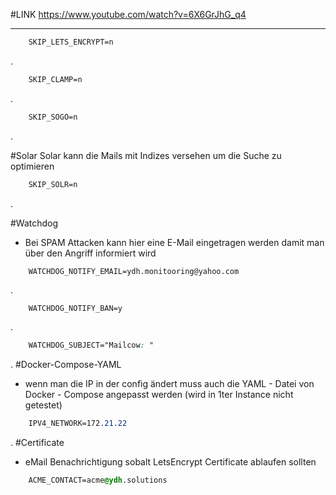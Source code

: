 
#LINK https://www.youtube.com/watch?v=6X6GrJhG_q4

__________

```css 
	SKIP_LETS_ENCRYPT=n  
```
.
```css
	SKIP_CLAMP=n
```
.
```css 
	SKIP_SOGO=n  
```
.

#Solar Solar kann die Mails mit Indizes versehen um die Suche zu optimieren

```css
	SKIP_SOLR=n
```
.

#Watchdog 
- Bei SPAM Attacken kann hier eine E-Mail eingetragen werden damit man über den Angriff informiert wird
```
	WATCHDOG_NOTIFY_EMAIL=ydh.monitooring@yahoo.com
```
.
```css
	WATCHDOG_NOTIFY_BAN=y
```
.
```css
	WATCHDOG_SUBJECT="Mailcow: "
```
.
 #Docker-Compose-YAML 
 - wenn man die IP in der config ändert muss auch die YAML - Datei von Docker - Compose angepasst werden (wird in 1ter Instance nicht getestet)
```css
	IPV4_NETWORK=172.21.22
```
.
 #Certificate 
 - eMail Benachrichtigung sobalt LetsEncrypt Certificate ablaufen sollten
```css
	ACME_CONTACT=acme@ydh.solutions
```